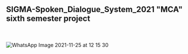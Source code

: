 ## SIGMA-Spoken_Dialogue_System_2021 "MCA" sixth semester project
<br><br>
![WhatsApp Image 2021-11-25 at 12 15 30](https://user-images.githubusercontent.com/89722385/143668306-3e5545b2-d91e-47d9-b80d-d88f749c4c91.jpeg)
